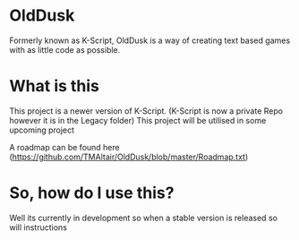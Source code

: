 # OldDusk
Formerly known as K-Script, OldDusk is a way of creating text based games with as little code as possible.

# What is this
This project is a newer version of K-Script. (K-Script is now a private Repo however it is in the Legacy folder) This project will be utilised in some upcoming project

A roadmap can be found here (https://github.com/TMAltair/OldDusk/blob/master/Roadmap.txt)

# So, how do I use this?
Well its currently in development so when a stable version is released so will instructions
